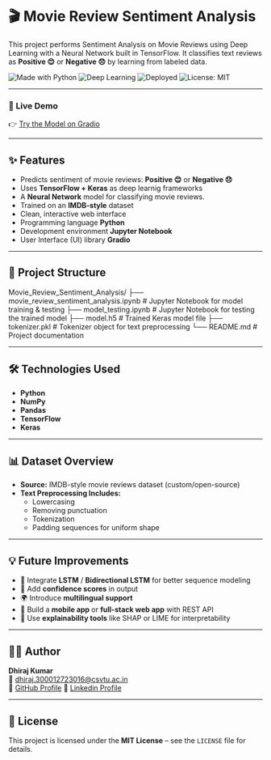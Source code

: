 # 🎬 Movie Review Sentiment Analysis

This project performs Sentiment Analysis on Movie Reviews using Deep Learning with a Neural Network built in TensorFlow. It classifies text reviews as **Positive 😊** or **Negative 😞** by learning from labeled data.

![Made with Python](https://img.shields.io/badge/Made%20with-Python-blue)
![Deep Learning](https://img.shields.io/badge/Deep%20Learning-TensorFlow-yellow)
![Deployed](https://img.shields.io/badge/Deployed-Gradio-orange)
![License: MIT](https://img.shields.io/badge/License-MIT-green)

---

### 🔗 Live Demo
👉 [Try the Model on Gradio](https://6f551d04667e273e96.gradio.live)

---

## ✨ Features

- Predicts sentiment of movie reviews: **Positive 😊** or **Negative 😞**
- Uses **TensorFlow + Keras** as deep learnig frameworks
- A **Neural Network** model for classifying movie reviews.
- Trained on an **IMDB-style** dataset
- Clean, interactive web interface
- Programming language **Python**
- Development environment **Jupyter Notebook**
- User Interface (UI) library **Gradio**

---

## 📁 Project Structure

Movie_Review_Sentiment_Analysis/
├── movie_review_sentiment_analysis.ipynb  # Jupyter Notebook for model training & testing
├── model_testing.ipynb                     # Jupyter Notebook for testing the trained model
├── model.h5                               # Trained Keras model file
├── tokenizer.pkl                         # Tokenizer object for text preprocessing
└── README.md                             # Project documentation




---

## 🛠️ Technologies Used

- **Python**
- **NumPy**  
- **Pandas**  
- **TensorFlow**  
- **Keras**  
---
## 📊 Dataset Overview

- **Source:** IMDB-style movie reviews dataset (custom/open-source)
- **Text Preprocessing Includes:**
  - Lowercasing
  - Removing punctuation
  - Tokenization
  - Padding sequences for uniform shape

---

## 💡 Future Improvements

- 🔁 Integrate **LSTM** / **Bidirectional LSTM** for better sequence modeling
- 🧠 Add **confidence scores** in output
- 🌍 Introduce **multilingual support**
- 📱 Build a **mobile app** or **full-stack web app** with REST API
- 🧪 Use **explainability tools** like SHAP or LIME for interpretability

---

## 👨‍💻 Author

**Dhiraj Kumar**  
📧 dhiraj.300012723016@csvtu.ac.in  
🔗 [GitHub Profile](https://github.com/Dhirajgupta440)
🔗 [Linkedin Profile](https://www.linkedin.com/in/dhiraj-kumar-93a17a308/)


---

## 📄 License

This project is licensed under the **MIT License** – see the `LICENSE` file for details.
